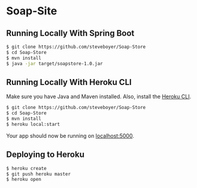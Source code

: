 # Soap-Site

## Running Locally With Spring Boot
```sh
$ git clone https://github.com/steveboyer/Soap-Store
$ cd Soap-Store
$ mvn install
$ java -jar target/soapstore-1.0.jar
```

## Running Locally With Heroku CLI

Make sure you have Java and Maven installed.  Also, install the [Heroku CLI](https://cli.heroku.com/).

```sh
$ git clone https://github.com/steveboyer/Soap-Store
$ cd Soap-Store
$ mvn install
$ heroku local:start
```

Your app should now be running on [localhost:5000](http://localhost:5000/).

## Deploying to Heroku

```sh
$ heroku create
$ git push heroku master
$ heroku open
```
